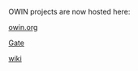 OWIN projects are now hosted here:

[owin.org](http://owin.org/)

[Gate](http://github.com/owin/gate/)

[wiki](http://github.com/owin/gate/wiki)
